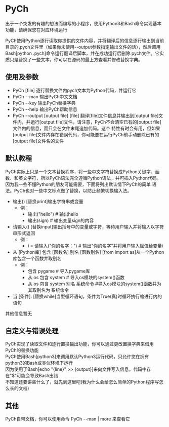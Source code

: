 # PyCh

出于一个突发的有趣的想法而编写的小程序，使用Python3和Bash命令实现基本功能，请确保您在对应环境运行

PyCh使用Python逐行读取你提供的文件内容，并将翻译后的信息逐行输出到当前目录的.pych文件里（如果你未使用--output参数指定输出文件的话），然后调用Bash[python .pych]命令运行翻译后脚本，并在成功运行后删除.pych文件。它实质只是替换了一些文本，你可以在源码的最上方查看并修改替换字典。


## 使用及参数

- PyCh [file]    逐行替换文件内pych文本为Python代码，并运行它
- PyCh --man     输出PyCh中文文档
- PyCh --key     输出PyCh替换字典
- PyCh --help    输出PyCh帮助信息
- PyCh --output [output file] [file]    翻译[file]文件信息并输出到[output file]文件内，并运行[output file]文件。请注意，PyCh不会清空已有的[output file]文件内的信息，而只会在文件末尾追加代码。这个
特性有时会有用，但如果[output file]文件内存在错误代码，你可能要在运行PyCh前手动删除已有的[output file]文件名的文件


## 默认教程

PyCh实际上只是一个文本替换程序，将一些中文字符替换成Python关键字、函数、和英文字符，所以PyCh语法完全遵循Python语法，并可插入Python代码。因为我一些不懂Python的朋友可能需要，下面将列出默认情下PyCh的简单 
语法。PyCh也对一些中文标点做了替换，以防止频繁切换输入法。     
- 输出()    [替换print]输出字符串或变量     
  - 例：
    - 输出("hello")  # 输出hello     
    - 输出(sign)     # 输出变量sign的内容     
- 请输入()    [替换input]输出括号中的变量或字符，等待用户输入并将输入以字符串形式返回     
  - 例：
    - i = 请输入("你的名字：")    # 输出"你的名字"并将用户输入赋值给变量i     
- 从 [Python库] 包含 [函数名] 别名 [函数别名]     [from import as]从一个Python库包含一个函数并取别名     
  - 例：
    - 包含 pygame    # 导入pygame库     
    - 从 os 包含 system    # 导入os模块的system()函数     
    - 从 os 包含 system 别名 系统命令    #导入os模块的system()函数并为其取别名为 系统命令     
- 当 [条件]:    [替换while]当型循环语句，条件为True(真)时循环执行缩进行内的语句
  
其他信息暂无     


## 自定义与错误处理

PyCh实现了读取文件和逐行置换输出功能，你可以通过更改置换字典来借用PyCh的替换功能    
PyCh使用Bash[python3]来调用默认Python3运行代码，只允许您在拥有python3的Bash或类似环境下运行    
因为使用了Bash[echo "{line}" >> {output}]来向文件写入信息，代码中存在"$"可能会导致Bash出错    
不知道还要讲些什么了，就先到这里吧(我为什么会给怎么简单的Python程序写怎么长的文档)    

## 其他

PyCh自带文档，你可以使用命令 PyCh --man | more 来查看它
